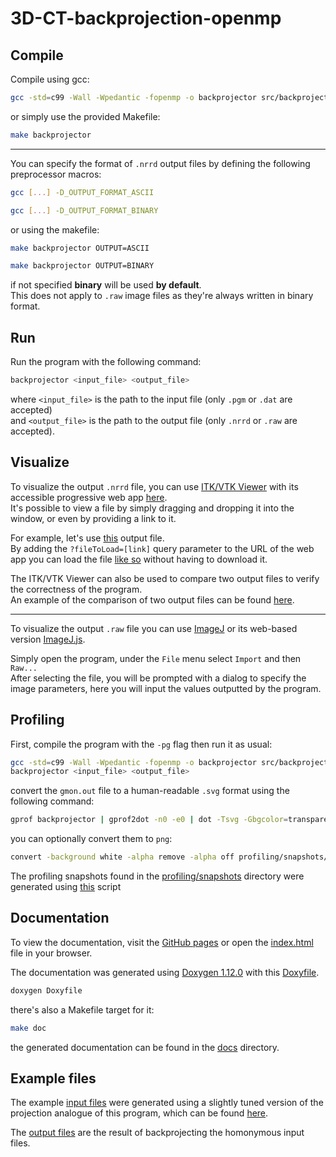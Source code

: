 # 3D-CT-backprojection-openmp

## Compile
Compile using gcc:
```bash
gcc -std=c99 -Wall -Wpedantic -fopenmp -o backprojector src/backprojector.c -lm
```
or simply use the provided Makefile:
```bash
make backprojector
```

---

You can specify the format of `.nrrd` output files by defining the following preprocessor macros:
```bash
gcc [...] -D_OUTPUT_FORMAT_ASCII
```
```bash
gcc [...] -D_OUTPUT_FORMAT_BINARY
```
or using the makefile:
```bash
make backprojector OUTPUT=ASCII
```
```bash
make backprojector OUTPUT=BINARY
```
if not specified **binary** will be used **by default**.\
This does not apply to `.raw` image files as they're always written in binary format.


## Run
Run the program with the following command:
```bash
backprojector <input_file> <output_file>
```
where `<input_file>` is the path to the input file (only `.pgm` or `.dat` are accepted)\
and `<output_file>` is the path to the output file (only `.nrrd` or `.raw` are accepted).

## Visualize
To visualize the output `.nrrd` file, you can use [ITK/VTK Viewer](https://github.com/kitware/itk-vtk-viewer) with its accessible progressive web app [here](https://kitware.github.io/itk-vtk-viewer/app/).\
It's possible to view a file by simply dragging and dropping it into the window, or even by providing a link to it.

For example, let's use [this](output/cubeWithSphereCutout-ascii.nrrd) output file.\
By adding the `?fileToLoad=[link]` query parameter to the URL of the web app you can load the file [like so](https://kitware.github.io/itk-vtk-viewer/app/?fileToLoad=https://raw.githubusercontent.com/Borgotto/3D-CT-backprojection-openmp/main/output/cubeWithSphereCutout-ascii.nrrd) without having to download it.

The ITK/VTK Viewer can also be used to compare two output files to verify the correctness of the program.\
An example of the comparison of two output files can be found [here](https://kitware.github.io/itk-vtk-viewer/app/?rotate=false&image=https://raw.githubusercontent.com/Borgotto/3D-CT-backprojection-openmp/main/output/cubeWithSphereCutout-original.nrrd&fixedImage=https://raw.githubusercontent.com/Borgotto/3D-CT-backprojection-openmp/main/output/cubeWithSphereCutout-ascii.nrrd&compare=blend).

---

To visualize the output `.raw` file you can use [ImageJ](https://imagej.net/ij/) or its web-based version [ImageJ.js](https://ij.imjoy.io/).

Simply open the program, under the `File` menu select `Import` and then `Raw...`\
After selecting the file, you will be prompted with a dialog to specify the image parameters, here you will input the values outputted by the program.

## Profiling
First, compile the program with the `-pg` flag then run it as usual:
```bash
gcc -std=c99 -Wall -Wpedantic -fopenmp -o backprojector src/backprojector.c -lm -pg
backprojector <input_file> <output_file>
```
convert the `gmon.out` file to a human-readable `.svg` format using the following command:
```bash
gprof backprojector | gprof2dot -n0 -e0 | dot -Tsvg -Gbgcolor=transparent -o profiling/snapshots/"$(ls -l ./profiling/snapshots/ | wc -l) - $(date '+%Y-%m-%d %H.%M.%S')".svg
```
you can optionally convert them to `png`:
```bash
convert -background white -alpha remove -alpha off profiling/snapshots/<snapshot>.svg profiling/snapshots/<snapshot>.png
```

The profiling snapshots found in the [profiling/snapshots](profiling/snapshots) directory were generated using [this](profiling/runProfiler.sh) script

## Documentation
To view the documentation, visit the [GitHub pages](https://borgotto.github.io/3D-CT-backprojection-openmp/) or open the [index.html](docs/index.html) file in your browser.

The documentation was generated using [Doxygen 1.12.0](https://www.doxygen.nl/) with this [Doxyfile](docs/build/Doxyfile).
```bash
doxygen Doxyfile
```
there's also a Makefile target for it:
```bash
make doc
```
the generated documentation can be found in the [docs](docs) directory.

## Example files
The example [input files](tests) were generated using a slightly tuned version of the projection analogue of this program, which can be found [here](https://github.com/LorenzoColletta/Parallel-implementation-of-a-tomographic-projection-algorithm).

The [output files](output) are the result of backprojecting the homonymous input files.
